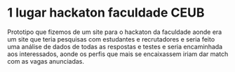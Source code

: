 # 1 lugar hackaton faculdade CEUB

Prototipo que fizemos de um site para o hackaton da faculdade aonde era um site que teria pesquisas com estudantes e recrutadores e seria feito uma análise de dados de todas as respostas e testes e seria encaminhada aos interessados, aonde os perfis que mais se encaixassem iriam dar match com as vagas anunciadas.
